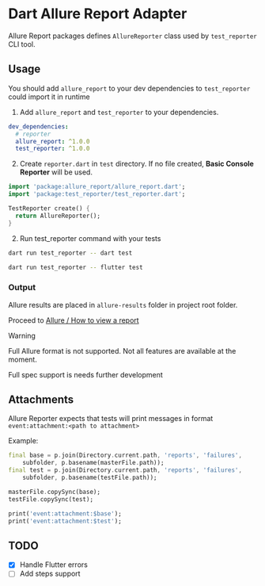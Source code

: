# Dart Allure Report Adapter

Allure Report packages defines `AllureReporter` class used by `test_reporter` CLI tool.

## Usage

You should add `allure_report` to your dev dependencies to `test_reporter` could import it in runtime

1. Add `allure_report` and `test_reporter` to your dependencies.

```yaml
dev_dependencies:
  # reporter
  allure_report: ^1.0.0
  test_reporter: ^1.0.0
```

2. Create `reporter.dart` in `test` directory. If no file created, **Basic Console Reporter** will be used.

```dart
import 'package:allure_report/allure_report.dart';
import 'package:test_reporter/test_reporter.dart';

TestReporter create() {
  return AllureReporter();
}
```

2. Run test_reporter command with your tests

```bash
dart run test_reporter -- dart test
```

```bash
dart run test_reporter -- flutter test
```

### Output

Allure results are placed in `allure-results` folder in project root folder.

Proceed to [Allure / How to view a report](https://allurereport.org/docs/gettingstarted-view-report/#start-a-local-web-server)

> [!WARNING]
> Full Allure format is not supported. Not all features are available at the moment.
> 
> Full spec support is needs further development

## Attachments

Allure Reporter expects that tests will print messages in format `event:attachment:<path to attachment>`

Example: 

```dart
final base = p.join(Directory.current.path, 'reports', 'failures',
    subfolder, p.basename(masterFile.path));
final test = p.join(Directory.current.path, 'reports', 'failures',
    subfolder, p.basename(testFile.path));

masterFile.copySync(base);
testFile.copySync(test);

print('event:attachment:$base');
print('event:attachment:$test');
```

## TODO

- [x] Handle Flutter errors
- [ ] Add steps support